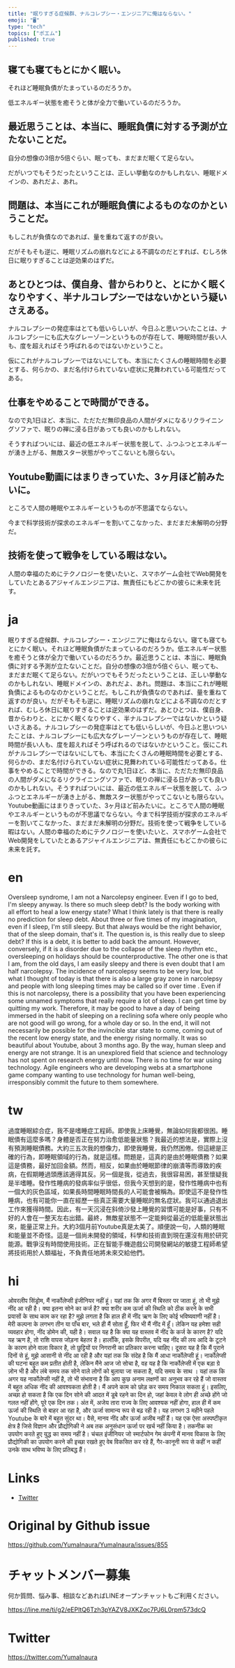 ```yaml
---
title: "眠りすぎる症候群、ナルコレプシー・エンジニアに俺はならない。"
emoji: "🖥"
type: "tech"
topics: ["ポエム"]
published: true
---
```


## 寝ても寝てもとにかく眠い。

それほど睡眠負債がたまっているのだろうか。

低エネルギー状態を癒そうと体が全力で働いているのだろうか。

## 最近思うことは、本当に、睡眠負債に対する予測が立たないことだ。

自分の想像の3倍か5倍ぐらい、眠っても、まだまだ眠くて足らない。

だがいつでもそうだったということは、正しい挙動なのかもしれない、睡眠ドメインの、あれだよ、あれ。

## 問題は、本当にこれが睡眠負債によるものなのかということだ。

もしこれが負債なのであれば、量を重ねて返すのが良い。

だがそもそも逆に、睡眠リズムの崩れなどによる不調なのだとすれば、むしろ休日に眠りすぎることは逆効果のはずだ。

## あとひとつは、僕自身、昔からわりと、とにかく眠くなりやすく、半ナルコレプシーではないかという疑いさえある。

ナルコレプシーの発症率はとても低いらしいが、今日ふと思いついたことは、ナルコレプシーにも広大なグレーゾーンというものが存在して、睡眠時間が長い人も、度を超えればそう呼ばれるのではないかということ。

仮にこれがナルコレプシーではないにしても、本当にたくさんの睡眠時間を必要とする、何らかの、まだ名付けられていない症状に見舞われている可能性だってある。

## 仕事をやめることで時間ができる。

なので丸1日ほど、本当に、ただただ無印良品の人間がダメになるリクライニングソファで、眠りの禅に浸る日があっても良いのかもしれない。

そうすればついには、最近の低エネルギー状態を脱して、ふつふつとエネルギーが湧き上がる、無敵スター状態がやってこないとも限らない。

## Youtube動画にはまりきっていた、3ヶ月ほど前みたいに。

ところで人間の睡眠やエネルギーというものが不思議でならない。

今まで科学技術が探求のエネルギーを割いてこなかった、まだまだ未解明の分野だ。

## 技術を使って戦争をしている暇はない。

人間の幸福のためにテクノロジーを使いたいと、スマホゲーム会社でWeb開発をしていたとあるアジャイルエンジニアは、無責任にもどこかの彼らに未来を託す。


# ja

眠りすぎる症候群、ナルコレプシー・エンジニアに俺はならない。寝ても寝てもとにかく眠い。それほど睡眠負債がたまっているのだろうか。低エネルギー状態を癒そうと体が全力で働いているのだろうか。最近思うことは、本当に、睡眠負債に対する予測が立たないことだ。自分の想像の3倍か5倍ぐらい、眠っても、まだまだ眠くて足らない。だがいつでもそうだったということは、正しい挙動なのかもしれない、睡眠ドメインの、あれだよ、あれ。問題は、本当にこれが睡眠負債によるものなのかということだ。もしこれが負債なのであれば、量を重ねて返すのが良い。だがそもそも逆に、睡眠リズムの崩れなどによる不調なのだとすれば、むしろ休日に眠りすぎることは逆効果のはずだ。あとひとつは、僕自身、昔からわりと、とにかく眠くなりやすく、半ナルコレプシーではないかという疑いさえある。ナルコレプシーの発症率はとても低いらしいが、今日ふと思いついたことは、ナルコレプシーにも広大なグレーゾーンというものが存在して、睡眠時間が長い人も、度を超えればそう呼ばれるのではないかということ。仮にこれがナルコレプシーではないにしても、本当にたくさんの睡眠時間を必要とする、何らかの、まだ名付けられていない症状に見舞われている可能性だってある。仕事をやめることで時間ができる。なので丸1日ほど、本当に、ただただ無印良品の人間がダメになるリクライニングソファで、眠りの禅に浸る日があっても良いのかもしれない。そうすればついには、最近の低エネルギー状態を脱して、ふつふつとエネルギーが湧き上がる、無敵スター状態がやってこないとも限らない。Youtube動画にはまりきっていた、3ヶ月ほど前みたいに。ところで人間の睡眠やエネルギーというものが不思議でならない。今まで科学技術が探求のエネルギーを割いてこなかった、まだまだ未解明の分野だ。技術を使って戦争をしている暇はない。人間の幸福のためにテクノロジーを使いたいと、スマホゲーム会社でWeb開発をしていたとあるアジャイルエンジニアは、無責任にもどこかの彼らに未来を託す。


# en

Oversleep syndrome, I am not a Narcolepsy engineer. Even if I go to bed, I'm sleepy anyway. Is there so much sleep debt? Is the body working with all effort to heal a low energy state? What I think lately is that there is really no prediction for sleep debt. About three or five times of my imagination, even if I sleep, I'm still sleepy. But that always would be the right behavior, that of the sleep domain, that's it. The question is, is this really due to sleep debt? If this is a debt, it is better to add back the amount. However, conversely, if it is a disorder due to the collapse of the sleep rhythm etc., oversleeping on holidays should be counterproductive. The other one is that I am, from the old days, I am easily sleepy and there is even doubt that I am half narcolepsy. The incidence of narcolepsy seems to be very low, but what I thought of today is that there is also a large gray zone in narcolepsy and people with long sleeping times may be called so if over time . Even if this is not narcolepsy, there is a possibility that you have been experiencing some unnamed symptoms that really require a lot of sleep. I can get time by quitting my work. Therefore, it may be good to have a day of being immersed in the habit of sleeping on a reclining sofa where only people who are not good will go wrong, for a whole day or so. In the end, it will not necessarily be possible for the invincible star state to come, coming out of the recent low energy state, and the energy rising normally. It was so beautiful about Youtube, about 3 months ago. By the way, human sleep and energy are not strange. It is an unexplored field that science and technology has not spent on research energy until now. There is no time for war using technology. Agile engineers who are developing webs at a smartphone game company wanting to use technology for human well-being, irresponsibly commit the future to them somewhere.

# tw

過度睡眠綜合症，我不是嗜睡症工程師。即使我上床睡覺，無論如何我都很困。睡眠債有這麼多嗎？身體是否正在努力治愈低能量狀態？我最近的想法是，實際上沒有預測睡眠債務。大約三五次我的想像力，即使我睡覺，我仍然困倦。但這總是正確的行為，即睡眠領域的行為，就是這樣。問題是，這真的是由於睡眠債務？如果這是債務，最好加回金額。然而，相反，如果由於睡眠節律的崩潰等而導致的疾病，在假期睡過頭應該適得其反。另一個是我，從過去，我很容易困，甚至懷疑我是半嗜睡。發作性睡病的發病率似乎很低，但我今天想到的是，發作性睡病中也有一個大的灰色區域，如果長時間睡眠時間長的人可能會被稱為。即使這不是發作性睡病，也有可能你一直在經歷一些真正需要大量睡眠的無名症狀。我可以通過退出工作來獲得時間。因此，有一天沉浸在斜倚沙發上睡覺的習慣可能是好事，只有不好的人會在一整天左右出錯。最終，無敵星狀態不一定能夠從最近的低能量狀態出來，能量正常上升。大約3個月前Youtube真是太美了。順便說一句，人類的睡眠和能量並不奇怪。這是一個尚未開發的領域，科學和技術直到現在還沒有用於研究能源。戰爭沒有時間使用技術。正在智能手機遊戲公司開發網站的敏捷工程師希望將技術用於人類福祉，不負責任地將未來交給他們。

# hi

ओवरलीप सिंड्रोम, मैं नार्कोलेप्सी इंजीनियर नहीं हूं। यहां तक कि अगर मैं बिस्तर पर जाता हूं, तो भी मुझे नींद आ रही है। क्या इतना सोने का कर्ज है? क्या शरीर कम ऊर्जा की स्थिति को ठीक करने के सभी प्रयासों के साथ काम कर रहा है? मुझे लगता है कि हाल ही में नींद ऋण के लिए कोई भविष्यवाणी नहीं है। मेरी कल्पना के लगभग तीन या पाँच बार, भले ही मैं सोता हूँ, फिर भी मैं नींद में हूँ। लेकिन यह हमेशा सही व्यवहार होगा, नींद डोमेन की, यही है। सवाल यह है कि क्या यह वास्तव में नींद के कर्ज के कारण है? यदि यह ऋण है, तो राशि वापस जोड़ना बेहतर है। हालाँकि, इसके विपरीत, यदि यह नींद की लय आदि के टूटने के कारण होने वाला विकार है, तो छुट्टियों पर निगरानी का प्रतिकार करना चाहिए। दूसरा यह है कि मैं पुराने दिनों से हूं, मुझे आसानी से नींद आ रही है और यहां तक कि संदेह है कि मैं आधा नार्कोलेप्सी हूं। नार्कोलेप्सी की घटना बहुत कम प्रतीत होती है, लेकिन मैंने आज जो सोचा है, वह यह है कि नार्कोलेप्सी में एक बड़ा ग्रे ज़ोन भी है और लंबे समय तक सोने वाले लोगों को बुलाया जा सकता है, यदि समय के साथ । यहां तक कि अगर यह नार्कोलेप्सी नहीं है, तो भी संभावना है कि आप कुछ अनाम लक्षणों का अनुभव कर रहे हैं जो वास्तव में बहुत अधिक नींद की आवश्यकता होती है। मैं अपने काम को छोड़ कर समय निकाल सकता हूं। इसलिए, अच्छा हो सकता है कि एक दिन सोने की आदत में डूबे रहने का दिन हो, जहां केवल वे लोग ही अच्छे होंगे जो गलत नहीं होंगे, पूरे एक दिन तक। अंत में, अजेय तारा राज्य के लिए आवश्यक नहीं होगा, हाल ही में कम ऊर्जा की स्थिति से बाहर आ रहा है, और ऊर्जा सामान्य रूप से बढ़ रही है। यह लगभग 3 महीने पहले Youtube के बारे में बहुत सुंदर था। वैसे, मानव नींद और ऊर्जा अजीब नहीं हैं। यह एक ऐसा अस्पष्टीकृत क्षेत्र है जिसे विज्ञान और प्रौद्योगिकी ने अब तक अनुसंधान ऊर्जा पर खर्च नहीं किया है। तकनीक का उपयोग करते हुए युद्ध का समय नहीं है। चंचल इंजीनियर जो स्मार्टफोन गेम कंपनी में मानव विकास के लिए प्रौद्योगिकी का उपयोग करने की इच्छा रखते हुए वेब विकसित कर रहे हैं, गैर-कानूनी रूप से कहीं न कहीं उनके साथ भविष्य के लिए प्रतिबद्ध हैं।

# Links

- [Twitter](https://twitter.com/YumaInaura/status/1108737591241818112)


# Original by Github issue

https://github.com/YumaInaura/YumaInaura/issues/855








<!-- Update From Qiita API -->

# チャットメンバー募集


何か質問、悩み事、相談などあればLINEオープンチャットもご利用ください。

https://line.me/ti/g2/eEPltQ6Tzh3pYAZV8JXKZqc7PJ6L0rpm573dcQ





# Twitter


https://twitter.com/YumaInaura


<!-- Update From Qiita API -->


